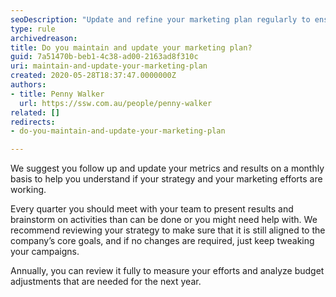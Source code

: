 ```yaml
---
seoDescription: "Update and refine your marketing plan regularly to ensure alignment with core goals and optimal campaign performance."
type: rule
archivedreason: 
title: Do you maintain and update your marketing plan?
guid: 7a51470b-beb1-4c38-ad00-2163ad8f310c
uri: maintain-and-update-your-marketing-plan
created: 2020-05-28T18:37:47.0000000Z
authors:
- title: Penny Walker
  url: https://ssw.com.au/people/penny-walker
related: []
redirects:
- do-you-maintain-and-update-your-marketing-plan

---
```


We suggest you follow up and update your metrics and results on a monthly basis to help you understand if your strategy and your marketing efforts are working.

<!--endintro-->

Every quarter you should meet with your team to present results and brainstorm on activities than can be done or you might need help with. We recommend reviewing your strategy to make sure that it is still aligned to the company’s core goals, and if no changes are required, just keep tweaking your campaigns.

Annually, you can review it fully to measure your efforts and analyze budget adjustments that are needed for the next year.
